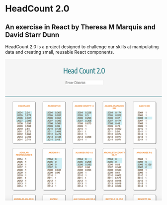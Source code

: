 # HeadCount 2.0

## An exercise in React by Theresa M Marquis and David Starr Dunn

HeadCount 2.0 is a project designed to challenge our skills at manipulating data and creating small, reusable React components.  

![HeadCount2.0](/screen-shot.png)


